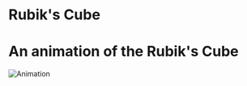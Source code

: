 # Rubik's Cube

# An animation of the Rubik's Cube
![Animation](https://user-images.githubusercontent.com/105824823/224584723-18f7faa4-f886-4e1b-b270-a9ebac069f27.gif)
